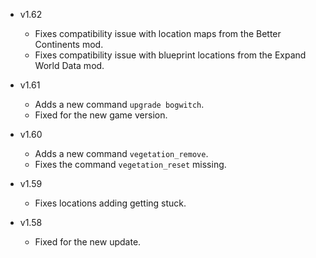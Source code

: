 - v1.62
  - Fixes compatibility issue with location maps from the Better Continents mod.
  - Fixes compatibility issue with blueprint locations from the Expand World Data mod.

- v1.61
  - Adds a new command `upgrade bogwitch`.
  - Fixed for the new game version.

- v1.60
  - Adds a new command `vegetation_remove`.
  - Fixes the command `vegetation_reset` missing.

- v1.59
  - Fixes locations adding getting stuck.

- v1.58
  - Fixed for the new update.
